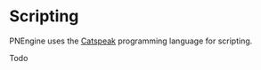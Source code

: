 # Scripting

PNEngine uses the [Catspeak](https://www.katsaii.com/catspeak-lang/) programming language for scripting.

Todo